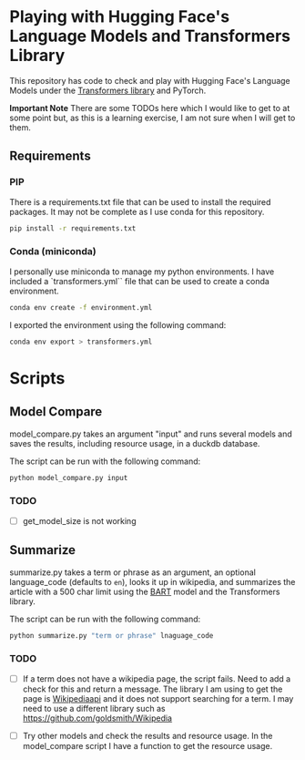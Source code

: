 # Playing with Hugging Face's Language Models and Transformers Library

This repository has code to check and play with Hugging Face's Language Models under the [Transformers library](hhttps://huggingface.co/docs/transformers/index) and PyTorch.

**Important Note**
There are some TODOs here which I would like to get to at some point but, as this is a learning exercise, I am not sure when I will get to them. 

## Requirements

### PIP 

There is a requirements.txt file that can be used to install the required packages. It may not be complete as I use conda for this repository.

```bash
pip install -r requirements.txt
```

### Conda (miniconda)

I personally use miniconda to manage my python environments. I have included a `transformers.yml`` file that can be used to create a conda environment.

```bash
conda env create -f environment.yml
```

I exported the environment using the following command:

```bash
conda env export > transformers.yml
```
# Scripts 

## Model Compare

model_compare.py takes an argument "input" and runs several models and saves the results, including resource usage, in a duckdb database.

The script can be run with the following command:

```bash
python model_compare.py input
```



### TODO

- [ ] get_model_size is not working


## Summarize

summarize.py takes a term or phrase as an argument, an optional language_code (defaults to `en`), looks it up in wikipedia, and summarizes the article with a 500 char limit using the [BART](https://huggingface.co/facebook/bart-large-cnn) model and the Transformers library.

The script can be run with the following command:

```bash
python summarize.py "term or phrase" lnaguage_code
```

### TODO

- [ ] If a term does not have a wikipedia page, the script fails. Need to add a check for this and return a message. The library I am using to get the page is [Wikipediaapi](https://wikipedia-api.readthedocs.io/en/latest/wikipediaapi/api.html) and it does not support searching for a term. I may need to use a different library such as https://github.com/goldsmith/Wikipedia
- [ ] Try other models and check the results and resource usage. In the model_compare script I have a function to get the resource usage.

